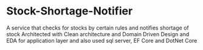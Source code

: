 # Stock-Shortage-Notifier
A service that checks for stocks by certain rules and notifies shortage of stock 
Architected with Clean architecture and Domain Driven Design and EDA for application layer and also used sql server, EF Core and DotNet Core
